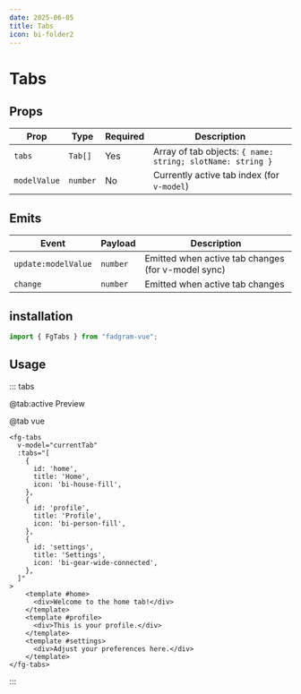 ```yaml
---
date: 2025-06-05
title: Tabs
icon: bi-folder2
---
```


<script setup lang="ts">
  import { ref } from 'vue'
  const tabs = [
    {
      id: "home",
      title: "Home",
      icon: "bi-house-fill",
    },
    {
      id: "profile",
      title: "Profile",
      icon: "bi-person-fill",
    },
    {
      id: "settings",
      title: "Settings",
      icon: "bi-gear-wide-connected",
    },
  ]
</script>

# Tabs

## Props

| Prop         | Type     | Required | Description                                                |
| ------------ | -------- | -------- | ---------------------------------------------------------- |
| `tabs`       | `Tab[]`  | Yes      | Array of tab objects: `{ name: string; slotName: string }` |
| `modelValue` | `number` | No       | Currently active tab index (for `v-model`)                 |

## Emits

| Event               | Payload  | Description                                        |
| ------------------- | -------- | -------------------------------------------------- |
| `update:modelValue` | `number` | Emitted when active tab changes (for v-model sync) |
| `change`            | `number` | Emitted when active tab changes                    |

## installation

```ts
import { FgTabs } from "fadgram-vue";
```

## Usage

::: tabs

@tab:active Preview

<tabs-preview/>

@tab vue

```vue
<fg-tabs
  v-model="currentTab"
  :tabs="[
    {
      id: 'home',
      title: 'Home',
      icon: 'bi-house-fill',
    },
    {
      id: 'profile',
      title: 'Profile',
      icon: 'bi-person-fill',
    },
    {
      id: 'settings',
      title: 'Settings',
      icon: 'bi-gear-wide-connected',
    },
  ]"
>
    <template #home>
      <div>Welcome to the home tab!</div>
    </template>
    <template #profile>
      <div>This is your profile.</div>
    </template>
    <template #settings>
      <div>Adjust your preferences here.</div>
    </template>
</fg-tabs>
```

:::
